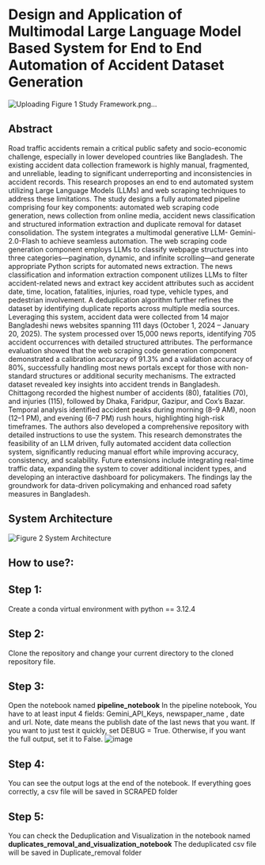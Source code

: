 # Design and Application of Multimodal Large Language Model Based System for End to End Automation of Accident Dataset Generation
![Uploading Figure 1 Study Framework.png…]()

## Abstract
Road traffic accidents remain a critical public safety and socio-economic challenge, especially in lower developed countries like Bangladesh. The existing accident data collection framework is highly manual, fragmented, and unreliable, leading to significant underreporting and inconsistencies in accident records. This research proposes an end to end automated system utilizing Large Language Models (LLMs) and web scraping techniques to address these limitations. The study designs a fully automated pipeline comprising four key components: automated web scraping code generation, news collection from online media, accident news classification and structured information extraction and duplicate removal for dataset consolidation. The system integrates a multimodal generative LLM- Gemini-2.0-Flash to achieve seamless automation. The web scraping code generation component employs LLMs to classify webpage structures into three categories—pagination, dynamic, and infinite scrolling—and generate appropriate Python scripts for automated news extraction. The news classification and information extraction component utilizes LLMs to filter accident-related news and extract key accident attributes such as accident date, time, location, fatalities, injuries, road type, vehicle types, and pedestrian involvement. A deduplication algorithm further refines the dataset by identifying duplicate reports across multiple media sources. Leveraging this system, accident data were collected from 14 major Bangladeshi news websites spanning 111 days (October 1, 2024 – January 20, 2025). The system processed over 15,000 news reports, identifying 705 accident occurrences with detailed structured attributes. The performance evaluation showed that the web scraping code generation component demonstrated a calibration accuracy of 91.3% and a validation accuracy of 80%, successfully handling most news portals except for those with non-standard structures or additional security mechanisms. The extracted dataset revealed key insights into accident trends in Bangladesh. Chittagong recorded the highest number of accidents (80), fatalities (70), and injuries (115), followed by Dhaka, Faridpur, Gazipur, and Cox’s Bazar. Temporal analysis identified accident peaks during morning (8–9 AM), noon (12–1 PM), and evening (6–7 PM) rush hours, highlighting high-risk timeframes. The authors also developed a comprehensive repository with detailed instructions to use the system. This research demonstrates the feasibility of an LLM driven, fully automated accident data collection system, significantly reducing manual effort while improving accuracy, consistency, and scalability. Future extensions include integrating real-time traffic data, expanding the system to cover additional incident types, and developing an interactive dashboard for policymakers. The findings lay the groundwork for data-driven policymaking and enhanced road safety measures in Bangladesh.

## System Architecture
![Figure 2 System Architecture](https://github.com/user-attachments/assets/7067281b-89c6-441b-9dba-dbe4ed2a44db)

## How to use?:

## Step 1: 
Create a conda virtual environment with python == 3.12.4
## Step 2:
Clone the repository and change your current directory to the cloned repository file. 
## Step 3:
Open the notebook named **pipeline_notebook**
In the pipeline notebook, You have to at least input 4 fields: Gemini_API_Keys, newspaper_name , date and url. Note, date means the publish date of the last news that you want.
If you want to just test it quickly, set DEBUG = True. Otherwise, if you want the full output, set it to False. 
![image](https://github.com/user-attachments/assets/a359c0c1-23a6-48f2-b01e-a0c744d5cfb4)
## Step 4:
You can see the output logs at the end of the notebook. If everything goes correctly, a csv file will be saved in SCRAPED folder
## Step 5:
You can check the Deduplication and Visualization in the notebook named **duplicates_removal_and_visualization_notebook**
The deduplicated csv file will be saved in Duplicate_removal folder

